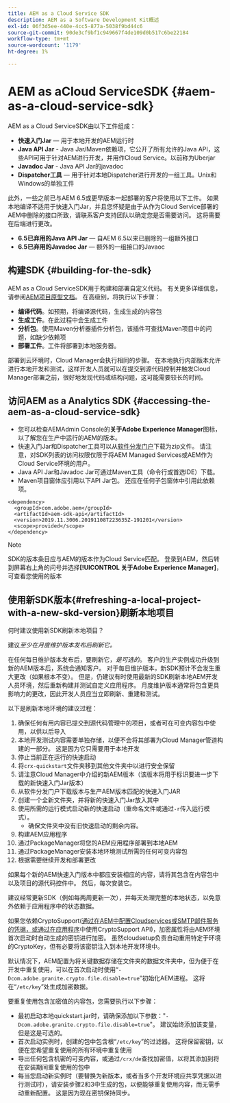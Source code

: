 ```yaml
---
title: AEM as a Cloud Service SDK
description: AEM as a Software Development Kit概述
exl-id: 06f3d5ee-440e-4cc5-877a-5038f9bd44c6
source-git-commit: 90de3cf9bf1c949667f4de109d0b517c6be22184
workflow-type: tm+mt
source-wordcount: '1179'
ht-degree: 1%

---
```


# AEM as aCloud ServiceSDK {#aem-as-a-cloud-service-sdk}

AEM as a Cloud ServiceSDK由以下工件组成：

* **快速入门Jar**  — 用于本地开发的AEM运行时
* **Java API Jar**  - Java Jar/Maven依赖项，它公开了所有允许的Java API，这些API可用于针对AEM进行开发，并用作Cloud Service。以前称为Uberjar
* **Javadoc Jar**  - Java API Jar的javadoc
* **Dispatcher工具**  — 用于针对本地Dispatcher进行开发的一组工具。Unix和Windows的单独工件

此外，一些之前已与AEM 6.5或更早版本一起部署的客户将使用以下工件。 如果本地编译不适用于快速入门Jar，并且您怀疑是由于从作为Cloud Service部署的AEM中删除的接口所致，请联系客户支持团队以确定您是否需要访问。 这将需要在后端进行更改。

* **6.5已弃用的Java API Jar**  — 自AEM 6.5以来已删除的一组额外接口
* **6.5已弃用的Javadoc Jar**  — 额外的一组接口的Javaoc

## 构建SDK {#building-for-the-sdk}

AEM as a Cloud ServiceSDK用于构建和部署自定义代码。 有关更多详细信息，请参阅[AEM项目原型文档](https://experienceleague.adobe.com/docs/experience-manager-core-components/using/developing/archetype/using.html?lang=en)。 在高级别，将执行以下步骤：

* **编译代码**。如预期，将编译源代码，生成生成的内容包
* **生成工件**。在此过程中会生成工件
* **分析包**。使用Maven分析器插件分析包，该插件可查找Maven项目中的问题，如缺少依赖项
* **部署工件**。工件将部署到本地服务器。

部署到云环境时，Cloud Manager会执行相同的步骤。 在本地执行内部版本允许进行本地开发和测试，这样开发人员就可以在提交到源代码控制并触发Cloud Manager部署之前，很好地发现代码或结构问题，这可能需要较长的时间。

## 访问AEM as a Analytics SDK {#accessing-the-aem-as-a-cloud-service-sdk}

* 您可以检查AEMAdmin Console的&#x200B;**关于Adobe Experience Manager**&#x200B;图标，以了解您在生产中运行的AEM的版本。
* 快速入门Jar和Dispatcher工具可以从[软件分发门户](https://experience.adobe.com/#/downloads/content/software-distribution/en/aemcloud.html)下载为zip文件。 请注意，对SDK列表的访问权限仅限于将AEM Managed Services或AEM作为Cloud Service环境的用户。
* Java API Jar和Javadoc Jar可通过Maven工具（命令行或首选IDE）下载。
* Maven项目窗体应引用以下API Jar包。 还应在任何子包窗体中引用此依赖项。

```
<dependency>
  <groupId>com.adobe.aem</groupId>
  <artifactId>aem-sdk-api</artifactId>
  <version>2019.11.3006.20191108T223635Z-191201</version>
  <scope>provided</scope>
</dependency>
```

>[!NOTE]
>
>SDK的版本条目应与AEM的版本作为Cloud Service匹配。 登录到AEM，然后转到屏幕右上角的问号并选择&#x200B;**[!UICONTROL 关于Adobe Experience Manager]**，可查看您使用的版本


## 使用新SDK版本{#refreshing-a-local-project-with-a-new-skd-version}刷新本地项目

何时建议使用新SDK刷新本地项目？

建议&#x200B;*至少在月度维护版本发布后刷新它。*

在任何每日维护版本发布后，要刷新它，*是可选的*。 客户的生产实例成功升级到新的AEM版本后，系统会通知客户。 对于每日维护版本，新SDK预计不会发生重大更改（如果根本不变）。 但是，仍建议有时使用最新的SDK刷新本地AEM开发人员环境，然后重新构建并测试自定义应用程序。 月度维护版本通常将包含更具影响力的更改，因此开发人员应当立即刷新、重建和测试。

以下是刷新本地环境的建议过程：

1. 确保任何有用内容已提交到源代码管理中的项目，或者可在可变内容包中使用，以供以后导入
1. 本地开发测试内容需要单独存储，以便不会将其部署为Cloud Manager管道构建的一部分。 这是因为它只需要用于本地开发
1. 停止当前正在运行的快速启动
1. 将`crx-quickstart`文件夹移到其他文件夹中以进行安全保留
1. 请注意Cloud Manager中介绍的新AEM版本（该版本将用于标识要进一步下载的新快速入门Jar版本）
1. 从软件分发门户下载版本与生产AEM版本匹配的快速入门JAR
1. 创建一个全新文件夹，并将新的快速入门Jar放入其中
1. 使用所需的运行模式启动新的快速启动（重命名文件或通过`-r`传入运行模式）。
   * 确保文件夹中没有旧快速启动的剩余内容。
1. 构建AEM应用程序
1. 通过PackageManager将您的AEM应用程序部署到本地AEM
1. 通过PackageManager安装本地环境测试所需的任何可变内容包
1. 根据需要继续开发和部署更改

如果每个新的AEM快速入门版本中都应安装相应的内容，请将其包含在内容包中以及项目的源代码控件中。 然后，每次安装它。

建议经常更新SDK（例如每两周更新一次），并每天处理完整的本地状态，以免意外依赖于应用程序中的状态数据。

如果您依赖CryptoSupport([通过在AEM中配置Cloudservices或SMTP邮件服务的凭据，或通过在应用程序](https://docs.adobe.com/content/help/en/experience-manager-cloud-service-javadoc/com/adobe/granite/crypto/CryptoSupport.html)中使用CryptoSupport API)，加密属性将由AEM环境首次启动时自动生成的密钥进行加密。 虽然cloudsetup负责自动重用特定于环境的CryptoKey，但有必要将该密钥注入到本地开发环境中。

默认情况下，AEM配置为将关键数据存储在文件夹的数据文件夹中，但为便于在开发中重复使用，可以在首次启动时使用“`-Dcom.adobe.granite.crypto.file.disable=true`”初始化AEM进程。 这将在“`/etc/key`”处生成加密数据。

要重复使用包含加密值的内容包，您需要执行以下步骤：

* 最初启动本地quickstart.jar时，请确保添加以下参数：&quot;`-Dcom.adobe.granite.crypto.file.disable=true`&quot;。 建议始终添加该变量，但是这是可选的。
* 首次启动实例时，创建的包中包含根“`/etc/key`”的过滤器。 这将保留密钥，以便在您希望重复使用的所有环境中重复使用
* 导出任何包含机密的可变内容，或通过`/crx/de`查找加密值，以将其添加到将在安装期间重复使用的包中
* 每当您启动新实例时（要替换为新版本，或者当多个开发环境应共享凭据以进行测试时），请安装步骤2和3中生成的包，以便能够重复使用内容，而无需手动重新配置。 这是因为现在密钥保持同步。
